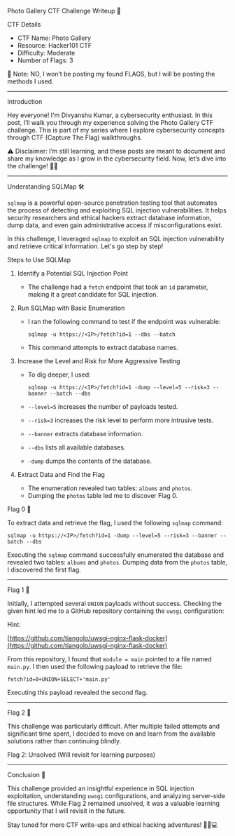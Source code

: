  Photo Gallery CTF Challenge Writeup 🚀

 CTF Details

- CTF Name: Photo Gallery
- Resource: Hacker101 CTF
- Difficulty: Moderate
- Number of Flags: 3

📢 Note: NO, I won’t be posting my found FLAGS, but I will be posting the methods I used.

---

 Introduction

Hey everyone! I'm Divyanshu Kumar, a cybersecurity enthusiast. In this post, I’ll walk you through my experience solving the Photo Gallery CTF challenge. This is part of my series where I explore cybersecurity concepts through CTF (Capture The Flag) walkthroughs.

⚠️ Disclaimer: I’m still learning, and these posts are meant to document and share my knowledge as I grow in the cybersecurity field. Now, let’s dive into the challenge! 🕵️‍♂️

---

 Understanding SQLMap 🛠️

`sqlmap` is a powerful open-source penetration testing tool that automates the process of detecting and exploiting SQL injection vulnerabilities. It helps security researchers and ethical hackers extract database information, dump data, and even gain administrative access if misconfigurations exist.

In this challenge, I leveraged `sqlmap` to exploit an SQL injection vulnerability and retrieve critical information. Let's go step by step!

 Steps to Use SQLMap

1. Identify a Potential SQL Injection Point
   - The challenge had a `fetch` endpoint that took an `id` parameter, making it a great candidate for SQL injection.

2. Run SQLMap with Basic Enumeration
   - I ran the following command to test if the endpoint was vulnerable:
     
     ```
     sqlmap -u https://<IP>/fetch?id=1 --dbs --batch
     ```
   - This command attempts to extract database names.

3. Increase the Level and Risk for More Aggressive Testing
   - To dig deeper, I used:
     
     ```
     sqlmap -u https://<IP>/fetch?id=1 -dump --level=5 --risk=3 --banner --batch --dbs
     ```
   - `--level=5` increases the number of payloads tested.
   - `--risk=3` increases the risk level to perform more intrusive tests.
   - `--banner` extracts database information.
   - `--dbs` lists all available databases.
   - `-dump` dumps the contents of the database.

4. Extract Data and Find the Flag
   - The enumeration revealed two tables: `albums` and `photos`.
   - Dumping the `photos` table led me to discover Flag 0.

 Flag 0 🏴

To extract data and retrieve the flag, I used the following `sqlmap` command:

```
sqlmap -u https://<IP>/fetch?id=1 -dump --level=5 --risk=3 --banner --batch --dbs
```

Executing the `sqlmap` command successfully enumerated the database and revealed two tables: `albums` and `photos`. Dumping data from the `photos` table, I discovered the first flag.



---

 Flag 1 🏴

Initially, I attempted several `UNION` payloads without success. Checking the given hint led me to a GitHub repository containing the `uwsgi` configuration:

Hint:

[https://github.com/tiangolo/uwsgi-nginx-flask-docker](https://github.com/tiangolo/uwsgi-nginx-flask-docker)

From this repository, I found that `module = main` pointed to a file named `main.py`. I then used the following payload to retrieve the file:

```
fetch?id=0+UNION+SELECT+'main.py'
```

Executing this payload revealed the second flag.



---

 Flag 2 🏴

This challenge was particularly difficult. After multiple failed attempts and significant time spent, I decided to move on and learn from the available solutions rather than continuing blindly.

Flag 2: Unsolved (Will revisit for learning purposes)

---

 Conclusion 🎯

This challenge provided an insightful experience in SQL injection exploitation, understanding `uwsgi` configurations, and analyzing server-side file structures. While Flag 2 remained unsolved, it was a valuable learning opportunity that I will revisit in the future.

Stay tuned for more CTF write-ups and ethical hacking adventures! 🕵️‍♂️💻

